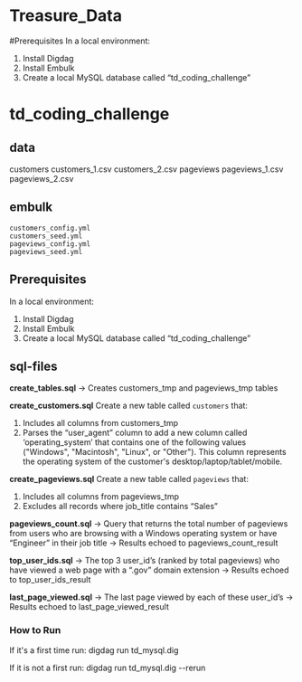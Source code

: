 # Treasure_Data
#Prerequisites
In a local environment:
1. Install Digdag
2. Install Embulk
3. Create a local MySQL database called “td_coding_challenge”

# td_coding_challenge

## data
customers
  customers_1.csv
  customers_2.csv
pageviews
  pageviews_1.csv
  pageviews_2.csv
## embulk
    customers_config.yml
    customers_seed.yml
    pageviews_config.yml
    pageviews_seed.yml

## Prerequisites
In a local environment:
1. Install Digdag
2. Install Embulk
3. Create a local MySQL database called “td_coding_challenge”

## sql-files
**create_tables.sql** -> Creates customers_tmp and pageviews_tmp tables

**create_customers.sql** 
  Create a new table called `customers` that:
  1. Includes all columns from customers_tmp
  2. Parses the “user_agent” column to add a new column called ‘operating_system’ that contains one
     of the following values ("Windows", "Macintosh", "Linux", or "Other"). This column represents the operating system of the customer's desktop/laptop/tablet/mobile.

**create_pageviews.sql**
  Create a new table called `pageviews` that:
  1. Includes all columns from pageviews_tmp
  2. Excludes all records where job_title contains “Sales”

**pageviews_count.sql** -> Query that returns the total number of pageviews from users who are browsing with a Windows operating system or have “Engineer” in their job title -> Results echoed to  pageviews_count_result

**top_user_ids.sql** -> The top 3 user_id’s (ranked by total pageviews) who have viewed a web page with a “.gov” domain extension -> Results echoed to top_user_ids_result

**last_page_viewed.sql** -> The last page viewed by each of these user_id’s -> Results echoed to last_page_viewed_result

### How to Run
If it's a first time run:
digdag run td_mysql.dig

If it is not a first run:
digdag run td_mysql.dig --rerun
